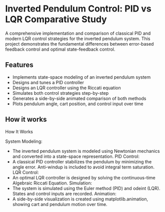 # Inverted Pendulum Control: PID vs LQR Comparative Study

A comprehensive implementation and comparison of classical PID and modern LQR control strategies for the inverted pendulum system. This project demonstrates the fundamental differences between error-based feedback control and optimal state-feedback control.

## Features
- Implements state-space modeling of an inverted pendulum system
- Designs and tunes a PID controller
- Designs an LQR controller using the Riccati equation
- Simulates both control strategies step-by-step
- Generates a side-by-side animated comparison of both methods
- Plots pendulum angle, cart position, and control input over time

## How it works
How It Works

System Modeling:
- The inverted pendulum system is modeled using Newtonian mechanics and converted into a state-space representation.
PID Control:
- A classical PID controller stabilizes the pendulum by minimizing the angle error. Anti-windup is included to avoid integral term saturation.
LQR Control:
- An optimal LQR controller is designed by solving the continuous-time Algebraic Riccati Equation.
Simulation:
- The system is simulated using the Euler method (PID) and odeint (LQR). States and control inputs are recorded.
Animation:
- A side-by-side visualization is created using matplotlib.animation, showing cart and pendulum motion over time.
